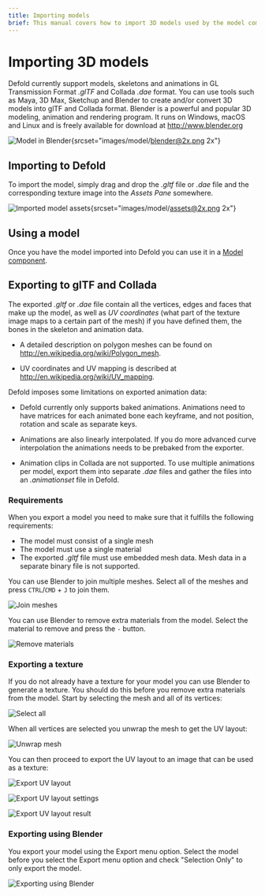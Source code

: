 ```yaml
---
title: Importing models
brief: This manual covers how to import 3D models used by the model component.
---
```


# Importing 3D models
Defold currently support models, skeletons and animations in GL Transmission Format *.glTF* and Collada *.dae* format. You can use tools such as Maya, 3D Max, Sketchup and Blender to create and/or convert 3D models into glTF and Collada format. Blender is a powerful and popular 3D modeling, animation and rendering program. It runs on Windows, macOS and Linux and is freely available for download at http://www.blender.org

![Model in Blender](images/model/blender.png){srcset="images/model/blender@2x.png 2x"}


## Importing to Defold
To import the model, simply drag and drop the *.gltf* file or *.dae* file and the corresponding texture image into the *Assets Pane* somewhere.

![Imported model assets](images/model/assets.png){srcset="images/model/assets@2x.png 2x"}


## Using a model
Once you have the model imported into Defold you can use it in a [Model component](/manuals/model).


## Exporting to glTF and Collada
The exported *.gltf* or *.dae* file contain all the vertices, edges and faces that make up the model, as well as _UV coordinates_ (what part of the texture image maps to a certain part of the mesh) if you have defined them, the bones in the skeleton and animation data.

* A detailed description on polygon meshes can be found on http://en.wikipedia.org/wiki/Polygon_mesh.

* UV coordinates and UV mapping is described at http://en.wikipedia.org/wiki/UV_mapping.

Defold imposes some limitations on exported animation data:

* Defold currently only supports baked animations. Animations need to have matrices for each animated bone each keyframe, and not position, rotation and scale as separate keys.

* Animations are also linearly interpolated. If you do more advanced curve interpolation the animations needs to be prebaked from the exporter.

* Animation clips in Collada are not supported. To use multiple animations per model, export them into separate *.dae* files and gather the files into an *.animationset* file in Defold.


### Requirements
When you export a model you need to make sure that it fulfills the following requirements:

* The model must consist of a single mesh
* The model must use a single material
* The exported *.gltf* file must use embedded mesh data. Mesh data in a separate binary file is not supported. 


You can use Blender to join multiple meshes. Select all of the meshes and press `CTRL`/`CMD` + `J` to join them.

![Join meshes](images/model/blender_join_meshes.png)

You can use Blender to remove extra materials from the model. Select the material to remove and press the `-` button.

![Remove materials](images/model/blender_remove_materials.png)


### Exporting a texture
If you do not already have a texture for your model you can use Blender to generate a texture. You should do this before you remove extra materials from the model. Start by selecting the mesh and all of its vertices:

![Select all](images/model/blender_select_all_vertices.png)

When all vertices are selected you unwrap the mesh to get the UV layout:

![Unwrap mesh](images/model/blender_unwrap_mesh.png)

You can then proceed to export the UV layout to an image that can be used as a texture:

![Export UV layout](images/model/blender_export_uv_layout.png)

![Export UV layout settings](images/model/blender_export_uv_layout_settings.png)

![Export UV layout result](images/model/blender_export_uv_layout_result.png)


### Exporting using Blender
You export your model using the Export menu option. Select the model before you select the Export menu option and check "Selection Only" to only export the model.

![Exporting using Blender](images/model/blender_export.png)

